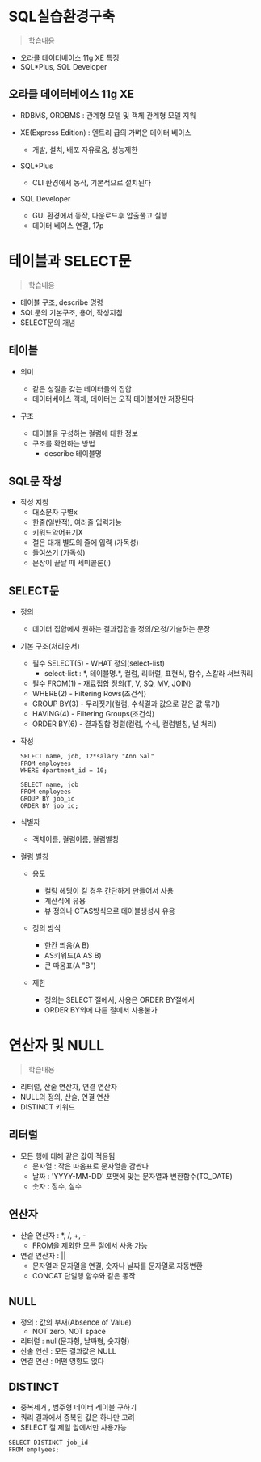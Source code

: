 # SQL실습환경구축
> 학습내용
- 오라클 데이터베이스 11g XE 특징
- SQL*Plus, SQL Developer

## 오라클 데이터베이스 11g XE
- RDBMS, ORDBMS : 관계형 모델 및 객체 관계형 모델 지워
- XE(Express Edition) : 엔트리 급의 가벼운 데이터 베이스
    - 개발, 설치, 배포 자유로움, 성능제한

- SQL*Plus
    - CLI 환경에서 동작, 기본적으로 설치된다

- SQL Developer
    - GUI 환경에서 동작, 다운로드후 압출풀고 실행
    - 데이터 베이스 연결, 17p

# 테이블과 SELECT문
> 학습내용
- 테이블 구조, describe 명령
- SQL문의 기본구조, 용어, 작성지침
- SELECT문의 개념

## 테이블
- 의미
    - 같은 성질을 갖는 데이터들의 집합
    - 데이터베이스 객체, 데이터는 오직 테이블에만 저장된다

- 구조
    - 테이블을 구성하는 컬럼에 대한 정보
    - 구조를 확인하는 방법
        - describe 테이블명
    
## SQL문 작성
- 작성 지침
    - 대소문자 구별x
    - 한줄(일반적), 여러줄 입력가능
    - 키워드약어표기X
    - 절은 대개 별도의 줄에 입력 (가독성) 
    - 들여쓰기 (가독성)
    - 문장이 끝날 때 세미콜론(;)

## SELECT문
- 정의 
    - 데이터 집합에서 원하는 결과집합을 정의/요청/기술하는 문장

- 기본 구조(처리순서)
    - 필수 SELECT(5) - WHAT 정의(select-list)
        - select-list : *, 테이블명.\*, 컬럼, 리터럴, 표현식, 함수, 스칼라 서브쿼리
    - 필수 FROM(1) - 재료집합 정의(T, V, SQ, MV, JOIN)
    - WHERE(2) - Filtering Rows(조건식)
    - GROUP BY(3) - 무리짓기(컬럼, 수식결과 값으로 같은 값 묶기)
    - HAVING(4) - Filtering Groups(조건식)
    - ORDER BY(6) - 결과집합 정렬(컬럼, 수식, 컬럼별칭, 널 처리)
- 작성
    ```
    SELECT name, job, 12*salary "Ann Sal"
    FROM employees 
    WHERE dpartment_id = 10;

    SELECT name, job
    FROM employees
    GROUP BY job_id
    ORDER BY job_id;
    ```

- 식별자  
    - 객체이름, 컬럼이름, 컬럼별칭

- 컬럼 별칭
    - 용도
        - 컬럼 헤딩이 길 경우 간단하게 만들어서 사용
        - 계산식에 유용
        - 뷰 정의나 CTAS방식으로 테이블생성시 유용
    
    - 정의 방식
        - 한칸 띄움(A B)
        - AS키워드(A AS B)
        - 큰 따옴표(A "B")
    
    - 제한
        - 정의는 SELECT 절에서, 사용은 ORDER BY절에서 
        - ORDER BY외에 다른 절에서 사용불가

        
# 연산자 및 NULL
> 학습내용
- 리터럴, 산술 연산자, 연결 연산자
- NULL의 정의, 산술, 연결 연산
- DISTINCT 키워드

## 리터럴
- 모든 행에 대해 같은 값이 적용됨
    - 문자열 : 작은 따옴표로 문자열을 감싼다
    - 날짜 : 'YYYY-MM-DD' 포맷에 맞는 문자열과 변환함수(TO_DATE)
    - 숫자 : 정수, 실수

## 연산자
- 산술 연산자 : *, /, +, -
    - FROM을 제외한 모든 절에서 사용 가능
- 연결 연산자 : || 
    - 문자열과 문자열을 연결, 숫자나 날짜를 문자열로 자동변환
    - CONCAT 단일행 함수와 같은 동작

## NULL
- 정의 : 값의 부재(Absence of Value)
    - NOT zero, NOT space
- 리터럴 : null(문자형, 날짜형, 숫자형)
- 산술 연산 : 모든 결과값은 NULL
- 연결 연산 : 어떤 영향도 없다


## DISTINCT
- 중복제거 , 범주형 데이터 레이블 구하기
- 쿼리 결과에서 중복된 값은 하나만 고려
- SELECT 절 제일 앞에서만 사용가능
```
SELECT DISTINCT job_id
FROM emplyees;
```